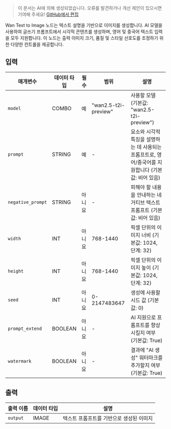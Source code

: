 > 이 문서는 AI에 의해 생성되었습니다. 오류를 발견하거나 개선 제안이 있으시면 기여해 주세요! [GitHub에서 편집](https://github.com/Comfy-Org/embedded-docs/blob/main/comfyui_embedded_docs/docs/WanTextToImageApi/ko.md)

Wan Text to Image 노드는 텍스트 설명을 기반으로 이미지를 생성합니다. AI 모델을 사용하여 글쓰기 프롬프트에서 시각적 콘텐츠를 생성하며, 영어 및 중국어 텍스트 입력을 모두 지원합니다. 이 노드는 출력 이미지 크기, 품질 및 스타일 선호도를 조정하기 위한 다양한 컨트롤을 제공합니다.

## 입력

| 매개변수 | 데이터 타입 | 필수 | 범위 | 설명 |
|-----------|-----------|----------|-------|-------------|
| `model` | COMBO | 예 | "wan2.5-t2i-preview" | 사용할 모델 (기본값: "wan2.5-t2i-preview") |
| `prompt` | STRING | 예 | - | 요소와 시각적 특징을 설명하는 데 사용되는 프롬프트로, 영어/중국어를 지원합니다 (기본값: 비어 있음) |
| `negative_prompt` | STRING | 아니요 | - | 피해야 할 내용을 안내하는 네거티브 텍스트 프롬프트 (기본값: 비어 있음) |
| `width` | INT | 아니요 | 768-1440 | 픽셀 단위의 이미지 너비 (기본값: 1024, 단계: 32) |
| `height` | INT | 아니요 | 768-1440 | 픽셀 단위의 이미지 높이 (기본값: 1024, 단계: 32) |
| `seed` | INT | 아니요 | 0-2147483647 | 생성에 사용할 시드 값 (기본값: 0) |
| `prompt_extend` | BOOLEAN | 아니요 | - | AI 지원으로 프롬프트를 향상시킬지 여부 (기본값: True) |
| `watermark` | BOOLEAN | 아니요 | - | 결과에 "AI 생성" 워터마크를 추가할지 여부 (기본값: True) |

## 출력

| 출력 이름 | 데이터 타입 | 설명 |
|-------------|-----------|-------------|
| `output` | IMAGE | 텍스트 프롬프트를 기반으로 생성된 이미지 |
